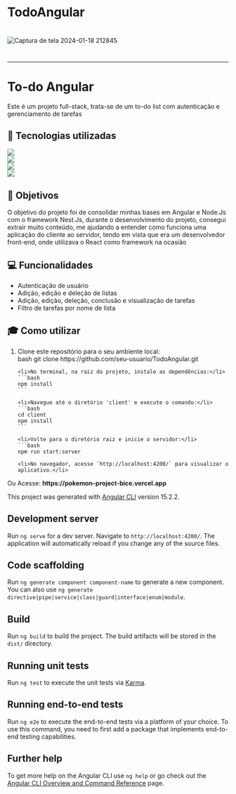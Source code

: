 # TodoAngular


<h1></h1>

![Captura de tela 2024-01-18 212845](https://github.com/eduardonunespp/todo-angular/assets/100363170/e3c768fd-4062-412c-8206-0b39a7061003)

<h1></h1>

<hr>

<h1>To-do Angular</h1>

Este é um projeto full-stack, trata-se de um to-do list com autenticação e gerenciamento de tarefas

<h2>🚀 Tecnologias utilizadas</h2>

 <div>
    <img src="https://img.shields.io/badge/Angular-DD0031?style=for-the-badge&logo=angular&logoColor=white"/>
 </div>
  <div>
    <img src="https://img.shields.io/badge/nestjs-%23E0234E.svg?style=for-the-badge&logo=nestjs&logoColor=white)"/>
 </div>
  <div>
   <img style="block" src="https://img.shields.io/badge/PostgreSQL-316192?style=for-the-badge&logo=postgresql&logoColor=white"/>
 </div>
  <div>
   <img style="block" src="https://img.shields.io/badge/Vercel-000000?style=for-the-badge&logo=vercel&logoColor=white"/>
 </div>

<h2>🎯 Objetivos</h2>

O objetivo do projeto foi de consolidar minhas bases em Angular e Node.Js com o framework Nest.Js, durante o desenvolvimento do projeto, consegui extrair muito conteúdo, me ajudando a entender como funciona uma aplicação do cliente ao servidor, tendo em vista que era um desenvolvedor front-end, onde utilizava o React como framework na ocasião

<h2>💻 Funcionalidades</h2>

<ul>
  <li>Autenticação de usuário</li>
  <li>Adição, edição e deleção de listas</li>
  <li>Adição, edição, deleção, conclusão e visualização de tarefas</li>
  <li>Filtro de tarefas por nome de lista</li>
</ul>

<h2>🎓 Como utilizar</h2>

  <ol>
    <li>Clone este repositório para o seu ambiente local:</li>
    bash
    git clone https://github.com/seu-usuario/TodoAngular.git

    <li>No terminal, na raiz do projeto, instale as dependências:</li>
    ```bash
    npm install
    ```

    <li>Navegue até o diretório 'client' e execute o comando:</li>
    ```bash
    cd client
    npm install
    ```

    <li>Volte para o diretório raiz e inicie o servidor:</li>
    ```bash
    npm run start:server
  
    <li>No navegador, acesse `http://localhost:4200/` para visualizar o aplicativo.</li>
  </ol>


<p> <bold>Ou</bold> Acesse: <strong>https://pokemon-project-bice.vercel.app</strong> </p>


This project was generated with [Angular CLI](https://github.com/angular/angular-cli) version 15.2.2.

## Development server

Run `ng serve` for a dev server. Navigate to `http://localhost:4200/`. The application will automatically reload if you change any of the source files.

## Code scaffolding

Run `ng generate component component-name` to generate a new component. You can also use `ng generate directive|pipe|service|class|guard|interface|enum|module`.

## Build

Run `ng build` to build the project. The build artifacts will be stored in the `dist/` directory.

## Running unit tests

Run `ng test` to execute the unit tests via [Karma](https://karma-runner.github.io).

## Running end-to-end tests

Run `ng e2e` to execute the end-to-end tests via a platform of your choice. To use this command, you need to first add a package that implements end-to-end testing capabilities.

## Further help

To get more help on the Angular CLI use `ng help` or go check out the [Angular CLI Overview and Command Reference](https://angular.io/cli) page.
